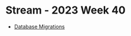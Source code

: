 # Stream - 2023 Week 40

- [Database Migrations](https://vadimkravcenko.com/shorts/database-migrations/)
